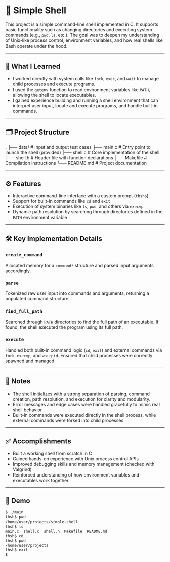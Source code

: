# 🐚 Simple Shell

This project is a simple command-line shell implemented in C. It supports basic functionality such as changing directories and executing system commands (e.g., `pwd`, `ls`, etc.). The goal was to deepen my understanding of Unix-like process control, environment variables, and how real shells like Bash operate under the hood.

---

## 🧠 What I Learned

- I worked directly with system calls like `fork`, `exec`, and `wait` to manage child processes and execute programs.
- I used the `getenv` function to read environment variables like `PATH`, allowing the shell to locate executables.
- I gained experience building and running a shell environment that can interpret user input, locate and execute programs, and handle built-in commands.

---

## 🗂️ Project Structure

.
├── data/ # Input and output test cases
├── main.c # Entry point to launch the shell (provided)
├── shell.c # Core implementation of the shell
├── shell.h # Header file with function declarations
├── Makefile # Compilation instructions
└── README.md # Project documentation


---

## ⚙️ Features

- Interactive command-line interface with a custom prompt (`thsh$`)
- Support for built-in commands like `cd` and `exit`
- Execution of system binaries like `ls`, `pwd`, and others via `execvp`
- Dynamic path resolution by searching through directories defined in the `PATH` environment variable

---

## 🛠️ Key Implementation Details

### `create_command`
Allocated memory for a `command*` structure and parsed input arguments accordingly.

### `parse`
Tokenized raw user input into commands and arguments, returning a populated command structure.

### `find_full_path`
Searched through `PATH` directories to find the full path of an executable. If found, the shell executed the program using its full path.

### `execute`
Handled both built-in command logic (`cd`, `exit`) and external commands via `fork`, `execvp`, and `waitpid`. Ensured that child processes were correctly spawned and managed.

---

## 📌 Notes

- The shell initializes with a strong separation of parsing, command creation, path resolution, and execution for clarity and modularity.
- Error messages and edge cases were handled gracefully to mimic real shell behavior.
- Built-in commands were executed directly in the shell process, while external commands were forked into child processes.

---

## ✅ Accomplishments

- Built a working shell from scratch in C
- Gained hands-on experience with Unix process control APIs
- Improved debugging skills and memory management (checked with Valgrind)
- Reinforced understanding of how environment variables and executables work together

---

## 📸 Demo

```bash
$ ./main
thsh$ pwd
/home/user/projects/simple-shell
thsh$ ls
main.c  shell.c  shell.h  Makefile  README.md
thsh$ cd ..
thsh$ pwd
/home/user/projects
thsh$ exit
$
